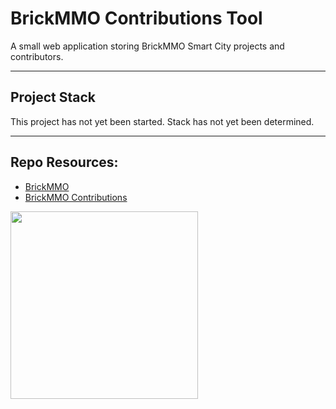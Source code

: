 # BrickMMO Contributions Tool

A small web application storing BrickMMO Smart City projects and contributors. 

---

## Project Stack

This project has not yet been started. Stack has not yet been determined.

---

## Repo Resources:

* [BrickMMO](https://www.brickmmo.com/)
* [BrickMMO Contributions](https://contributions.brickmmo.com/)

<a href="https://brickmmo.com">
<img src="https://brickmmo.com/images/brickmmo-logo-horizontal.jpg" width="300">
</a>
